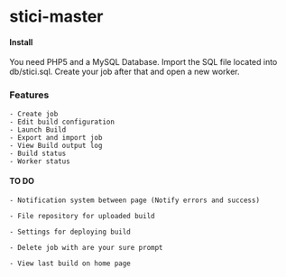stici-master
===========

#### Install

You need PHP5 and a MySQL Database. Import the SQL file located into db/stici.sql.
Create your job after that and open a new worker.


### Features

	- Create job
	- Edit build configuration
	- Launch Build
	- Export and import job
	- View Build output log
	- Build status
	- Worker status

#### TO DO

	- Notification system between page (Notify errors and success)
	
	- File repository for uploaded build
	
	- Settings for deploying build
	
	- Delete job with are your sure prompt
	
	- View last build on home page